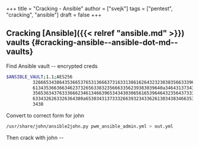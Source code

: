 +++
title = "Cracking - Ansible"
author = ["svejk"]
tags = ["pentest", "cracking", "ansible"]
draft = false
+++

## Cracking [Ansible]({{< relref "ansible.md" >}}) vaults {#cracking-ansible--ansible-dot-md--vaults}

Find Ansible vault -- encrypted creds

```sh
$ANSIBLE_VAULT;1.1;AES256
          32666534386435366537653136663731633138616264323230383566333966346662313161326239
          6134353663663462373265633832356663356239383039640a346431373431666433343434366139
          35653634376333666234613466396534343030656165396464323564373334616262613439343033
          6334326263326364380a653034313733326639323433626130343834663538326439636232306531
          3438
```

Convert to correct form for john

```sh
/usr/share/john/ansible2john.py pwm_ansible_admin.yml > out.yml
```

Then crack with john --
